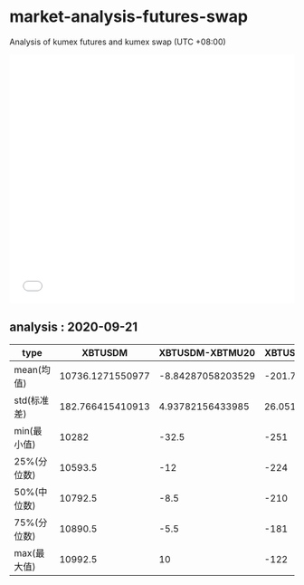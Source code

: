 # market-analysis-futures-swap
Analysis of kumex futures and kumex swap (UTC +08:00)

<iframe width="100%" height="440" src="./data.html" frameborder="no" border="0" scrolling="no"></iframe>

## analysis : 2020-09-21

type|XBTUSDM|XBTUSDM-XBTMU20|XBTUSDM-XBTMZ20|
---|---|---|---
mean(均值) | 10736.1271550977 | -8.84287058203529 | -201.778414698697
std(标准差) | 182.766415410913 | 4.93782156433985 | 26.0516844729686
min(最小值) | 10282 | -32.5 | -251
25%(分位数) | 10593.5 | -12 | -224
50%(中位数) | 10792.5 | -8.5 | -210
75%(分位数) | 10890.5 | -5.5 | -181
max(最大值) | 10992.5 | 10 | -122
